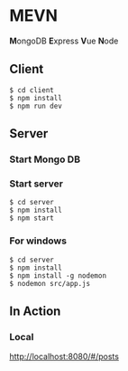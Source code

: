 # MEVN
**M**ongoDB **E**xpress **V**ue **N**ode

## Client

```
$ cd client
$ npm install
$ npm run dev
```

## Server

### Start Mongo DB

### Start server

```
$ cd server
$ npm install
$ npm start
```

### For windows
```
$ cd server
$ npm install
$ npm install -g nodemon
$ nodemon src/app.js
```

## In Action

### Local
[http://localhost:8080/#/posts](http://localhost:8080/#/posts)